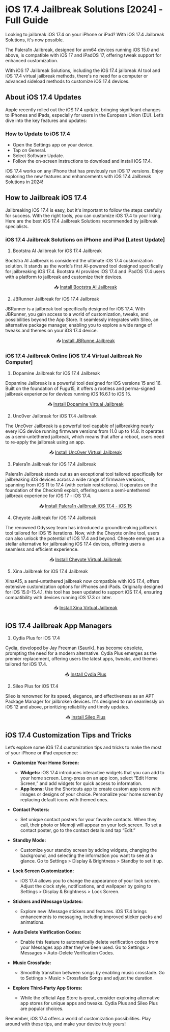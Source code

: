 # iOS 17.4 Jailbreak Solutions [2024] - Full Guide

Looking to jailbreak iOS 17.4 on your iPhone or iPad? With iOS 17.4 Jailbreak Solutions, it's now possible. 

The Palera1n Jailbreak, designed for arm64 devices running iOS 15.0 and above, is compatible with iOS 17 and iPadOS 17, offering tweak support for enhanced customization. 

With iOS 17 Jailbreak Solutions, including the iOS 17.4 jailbreak AI tool and iOS 17.4 virtual jailbreak methods, there's no need for a computer or advanced sideload methods to customize iOS 17.4 devices.

## About iOS 17.4 Updates

Apple recently rolled out the iOS 17.4 update, bringing significant changes to iPhones and iPads, especially for users in the European Union (EU). Let’s dive into the key features and updates:

### How to Update to iOS 17.4
- Open the Settings app on your device.
- Tap on General.
- Select Software Update.
- Follow the on-screen instructions to download and install iOS 17.4.

iOS 17.4 works on any iPhone that has previously run iOS 17 versions. Enjoy exploring the new features and enhancements with iOS 17.4 Jailbreak Solutions in 2024!

## How to Jailbreak iOS 17.4

Jailbreaking iOS 17.4 is easy, but it's important to follow the steps carefully for success. With the right tools, you can customize iOS 17.4 to your liking. Here are the best iOS 17.4 Jailbreak Solutions recommended by jailbreak specialists.

### iOS 17.4 Jailbreak Solutions on iPhone and iPad [Latest Update]

01. Bootstra AI Jailbreak for iOS 17.4 Jailbreak 

Bootstra AI Jailbreak is considered the ultimate iOS 17.4 customization solution. It stands as the world’s first AI-powered tool designed specifically for jailbreaking iOS 17.4. Bootstra AI provides iOS 17.4 and iPadOS 17.4 users with a platform to jailbreak and customize their devices.

<div align="center">
  
📥 [Install Bootstra AI Jailbreak](https://iospack.com/apps/bootstra-ai/)

</div>

02. JBRunner Jailbreak for iOS 17.4 Jailbreak 

JBRunner is a jailbreak tool specifically designed for iOS 17.4. With JBRunner, you gain access to a world of customization, tweaks, and possibilities beyond the App Store. It seamlessly integrates with Sileo, an alternative package manager, enabling you to explore a wide range of tweaks and themes on your iOS 17.4 device. 

<div align="center">
  
📥 [Install JBRunne Jailbreak](https://iospack.com/#JBRunner)

</div>

### iOS 17.4 Jailbreak Online [iOS 17.4 Virtual Jailbreak No Computer]

01. Dopamine Jailbreak for iOS 17.4 Jailbreak

Dopamine Jailbreak is a powerful tool designed for iOS versions 15 and 16. Built on the foundation of Fugu15, it offers a rootless and perma-signed jailbreak experience for devices running iOS 16.6.1 to iOS 15.

<div align="center">
  
📥 [Install Dopamine Virtual Jailbreak](https://iospack.com/#Dopamine)

</div>

02. Unc0ver Jailbreak for iOS 17.4 Jailbreak

The Unc0ver Jailbreak is a powerful tool capable of jailbreaking nearly every iOS device running firmware versions from 11.0 up to 14.8. It operates as a semi-untethered jailbreak, which means that after a reboot, users need to re-apply the jailbreak using an app.

<div align="center">

📥 [Install Unc0ver Virtual Jailbreak](https://iospack.com/store/#unc0ver)

</div>

03. Palera1n Jailbreak for iOS 17.4 Jailbreak 

Palera1n Jailbreak stands out as an exceptional tool tailored specifically for jailbreaking iOS devices across a wide range of firmware versions, spanning from iOS 11 to 17.4 (with certain restrictions). It operates on the foundation of the Checkm8 exploit, offering users a semi-untethered jailbreak experience for iOS 17 - iOS 17.4.

<div align="center">

📥 [Install Palera1n Jailbreak iOS 17.4 - iOS 15](https://iexmo.com/updates/palera1n-ios-17-jailbreak/)

</div>

04. Cheyote Jailbreak for iOS 17.4 Jailbreak 

The renowned Odyssey team has introduced a groundbreaking jailbreak tool tailored for iOS 15 iterations. Now, with the Cheyote online tool, users can also unlock the potential of iOS 17.4 and beyond. Cheyote emerges as a stellar alternative for jailbreaking iOS 17.4 devices, offering users a seamless and efficient experience.

<div align="center">

📥 [Install Cheyote Virtual Jailbreak](https://iospack.com/#cheyotejb)

</div>

05. Xina Jailbreak for iOS 17.4 Jailbreak 

XinaA15, a semi-untethered jailbreak now compatible with iOS 17.4, offers extensive customization options for iPhones and iPads. Originally designed for iOS 15.0-15.4.1, this tool has been updated to support iOS 17.4, ensuring compatibility with devices running iOS 17.3 or later.

<div align="center">

📥 [Install Xina Virtual Jailbreak](https://iospack.com/store/#xinajb)

</div>

## iOS 17.4 Jailbreak App Managers

01. Cydia Plus for iOS 17.4

Cydia, developed by Jay Freeman (Saurik), has become obsolete, prompting the need for a modern alternative. Cydia Plus emerges as the premier replacement, offering users the latest apps, tweaks, and themes tailored for iOS 17.4.

<div align="center">

📥 [Install Cydia Plus](https://iospack.com/store/#cydia)

</div>

02. Sileo Plus for iOS 17.4

Sileo is renowned for its speed, elegance, and effectiveness as an APT Package Manager for jailbroken devices. It's designed to run seamlessly on iOS 12 and above, prioritizing reliability and timely updates.

<div align="center">
  
📥 [Install Sileo Plus](https://iospack.com/store/#sileo)

</div>

## iOS 17.4 Customization Tips and Tricks 

Let’s explore some iOS 17.4 customization tips and tricks to make the most of your iPhone or iPad experience:

- **Customize Your Home Screen:**
  - **Widgets:** iOS 17.4 introduces interactive widgets that you can add to your home screen. Long-press on an app icon, select “Edit Home Screen,” and add widgets for quick access to information.
  - **App Icons:** Use the Shortcuts app to create custom app icons with images or designs of your choice. Personalize your home screen by replacing default icons with themed ones.
  
- **Contact Posters:**
  - Set unique contact posters for your favorite contacts. When they call, their photo or Memoji will appear on your lock screen. To set a contact poster, go to the contact details and tap “Edit.”
  
- **Standby Mode:**
  - Customize your standby screen by adding widgets, changing the background, and selecting the information you want to see at a glance. Go to Settings > Display & Brightness > Standby to set it up.
  
- **Lock Screen Customization:**
  - iOS 17.4 allows you to change the appearance of your lock screen. Adjust the clock style, notifications, and wallpaper by going to Settings > Display & Brightness > Lock Screen.
  
- **Stickers and iMessage Updates:**
  - Explore new iMessage stickers and features. iOS 17.4 brings enhancements to messaging, including improved sticker packs and animations.
  
- **Auto Delete Verification Codes:**
  - Enable this feature to automatically delete verification codes from your Messages app after they’ve been used. Go to Settings > Messages > Auto-Delete Verification Codes.
  
- **Music Crossfade:**
  - Smoothly transition between songs by enabling music crossfade. Go to Settings > Music > Crossfade Songs and adjust the duration.
  
- **Explore Third-Party App Stores:**
  - While the official App Store is great, consider exploring alternative app stores for unique apps and tweaks. Cydia Plus and Sileo Plus are popular choices.

Remember, iOS 17.4 offers a world of customization possibilities. Play around with these tips, and make your device truly yours! 
